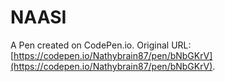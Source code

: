 # NAASI

A Pen created on CodePen.io. Original URL: [https://codepen.io/Nathybrain87/pen/bNbGKrV](https://codepen.io/Nathybrain87/pen/bNbGKrV).

